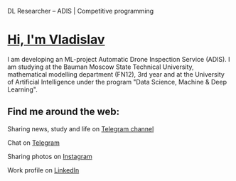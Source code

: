DL Researcher – ADIS | Competitive programming

# <a href="https://linkedin.com/in/v-mk-s">Hi, I'm Vladislav</a>

I am developing an ML-project Automatic Drone Inspection Service (ADIS). I am 
studying at the Bauman Moscow State Technical University, mathematical modelling 
department (FN12), 3rd year and at the University of Artificial Intelligence 
under the program "Data Science, Machine & Deep Learning". 


##  Find me around the web:

Sharing news, study and life on <a href="https://telegram.me/vlamelni_rai">Telegram channel</a>

Chat on <a href="https://telegram.me/v_mk_s">Telegram</a>

Sharing photos on <a href="https://www.instagram.com/v_mk_s/">Instagram</a>

Work profile on <a href="https://www.linkedin.com/in/v-mk-s/">LinkedIn</a>

